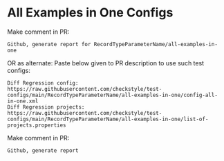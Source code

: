 # All Examples in One Configs
Make comment in PR:
```
Github, generate report for RecordTypeParameterName/all-examples-in-one
```
OR as alternate:
Paste below given to PR description to use such test configs:
```
Diff Regression config: https://raw.githubusercontent.com/checkstyle/test-configs/main/RecordTypeParameterName/all-examples-in-one/config-all-in-one.xml
Diff Regression projects: https://raw.githubusercontent.com/checkstyle/test-configs/main/RecordTypeParameterName/all-examples-in-one/list-of-projects.properties
```
Make comment in PR:
```
Github, generate report
```
